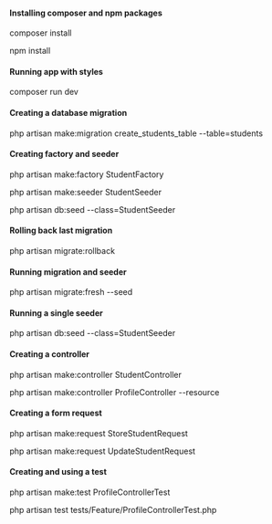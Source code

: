 #### Installing composer and npm packages

composer install

npm install

#### Running app with styles

composer run dev

#### Creating a database migration

php artisan make:migration create_students_table --table=students

#### Creating factory and seeder

php artisan make:factory StudentFactory

php artisan make:seeder StudentSeeder

php artisan db:seed --class=StudentSeeder

#### Rolling back last migration

php artisan migrate:rollback

#### Running migration and seeder

php artisan migrate:fresh --seed

#### Running a single seeder

php artisan db:seed --class=StudentSeeder

#### Creating a controller

php artisan make:controller StudentController

php artisan make:controller ProfileController --resource

#### Creating a form request

php artisan make:request StoreStudentRequest

php artisan make:request UpdateStudentRequest

#### Creating and using a test

php artisan make:test ProfileControllerTest

php artisan test tests/Feature/ProfileControllerTest.php
